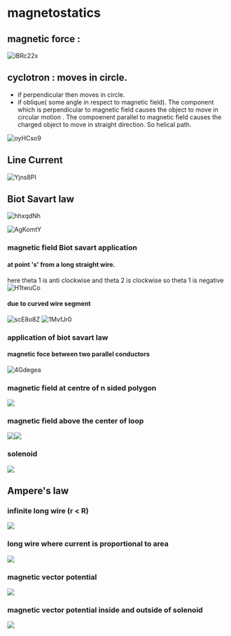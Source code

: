 # magnetostatics

## magnetic force :

![iBRc22x](_v_images/20201201185241158_1067.png)

## cyclotron : moves in circle.

* if perpendicular then moves in circle.
* if oblique( some angle in respect to magnetic field). The component which is perpendicular to magnetic field causes the object to move in circular motion . The compoenent parallel to magnetic field causes the charged object to move in straight direction. So helical path.



![oyHCso9](_v_images/20201201185500605_6282.png)

## Line Current 

![Yjns8PI](_v_images/20201201192822234_21809.png)

## Biot Savart law

 
![hhxqdNh](_v_images/20201202102525490_1541.png)


 ![AgKomtY](_v_images/20201202103448087_17011.png)

### magnetic field  Biot savart application


#### at point 's' from a long straight wire.
here theta 1  is anti clockwise and theta 2 is clockwise so theta 1 is negative
![H1twuCo](_v_images/20201202110312206_9894.png)

#### due to curved wire segment
![scE8o8Z](_v_images/20201202180513354_22696.png)
![1MvfJr0](_v_images/20201202175949357_23648.png)

### application of biot savart law

#### magnetic foce between two parallel conductors

![4Gdegea](_v_images/20201203082341412_18396.png)

### magnetic field at centre of n sided polygon

![](_v_images/20201203083940118_6904.png)

### magnetic field above the center of loop
![](_v_images/20201203085249995_28637.png)![](_v_images/20201203085310783_772.png)

### solenoid
![](_v_images/20201203085506225_8844.png)


## Ampere's law

### infinite long wire (r < R)
![](_v_images/20201203093200135_4521.png)

### long wire where current is proportional to area
![](_v_images/20201203094157689_4389.png)

### magnetic vector potential 
![](_v_images/20201203095117341_19051.png)

### magnetic vector potential inside and outside of solenoid
![](_v_images/20201203095245148_23768.png)